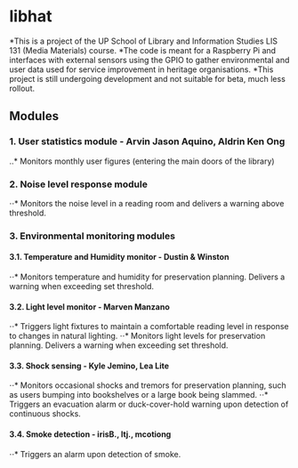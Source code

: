 # libhat
*This is a project of the UP School of Library and Information Studies LIS 131 (Media Materials) course.
*The code is meant for a Raspberry Pi and interfaces with external sensors using the GPIO to gather environmental and user data used for service improvement in heritage organisations.
*This project is still undergoing development and not suitable for beta, much less rollout.

## Modules

### 1. User statistics module - Arvin Jason Aquino, Aldrin Ken Ong
..*   Monitors monthly user figures (entering the main doors of the library)

### 2. Noise level response module
⋅⋅*   Monitors the noise level in a reading room and delivers a warning above threshold.

### 3. Environmental monitoring modules
####   3.1. Temperature and Humidity monitor - Dustin & Winston
⋅⋅*     Monitors temperature and humidity for preservation planning. Delivers a warning when exceeding set threshold.

####   3.2. Light level monitor - Marven Manzano
⋅⋅*     Triggers light fixtures to maintain a comfortable reading level in response to changes in natural lighting.
⋅⋅*     Monitors light levels for preservation planning. Delivers a warning when exceeding set threshold.

####   3.3. Shock sensing - Kyle Jemino, Lea Lite
⋅⋅*     Monitors occasional shocks and tremors for preservation planning, such as users bumping into bookshelves or a large book being slammed.
⋅⋅*     Triggers an evacuation alarm or duck-cover-hold warning upon detection of continuous shocks.

####   3.4. Smoke detection - irisB., ltj., mcotiong
⋅⋅*     Triggers an alarm upon detection of smoke.
